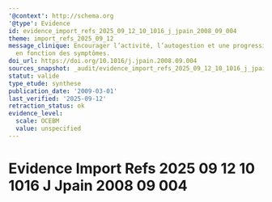 ```yaml
---
'@context': http://schema.org
'@type': Evidence
id: evidence_import_refs_2025_09_12_10_1016_j_jpain_2008_09_004
theme: import_refs_2025_09_12
message_clinique: Encourager l’activité, l’autogestion et une progression graduée
  en fonction des symptômes.
doi_url: https://doi.org/10.1016/j.jpain.2008.09.004
sources_snapshot: _audit/evidence_import_refs_2025_09_12_10_1016_j_jpain_2008_09_004.json
statut: valide
type_etude: synthese
publication_date: '2009-03-01'
last_verified: '2025-09-12'
retraction_status: ok
evidence_level:
  scale: OCEBM
  value: unspecified
---
```

# Evidence Import Refs 2025 09 12 10 1016 J Jpain 2008 09 004

